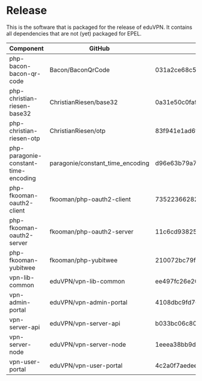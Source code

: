 # Release

This is the software that is packaged for the release of eduVPN. It contains 
all dependencies that are not (yet) packaged for EPEL.

| Component                            | GitHub                           | Git Hash                                 | Version |
| ------------------------------------ | -------------------------------- | ---------------------------------------- | ------- |
| php-bacon-bacon-qr-code              | Bacon/BaconQrCode                | 031a2ce68c5794064b49d11775b2daf45c96e21c | 1.0.1   |
| php-christian-riesen-base32          | ChristianRiesen/base32           | 0a31e50c0fa9b1692d077c86ac188eecdcbaf7fa | 1.3.1   |
| php-christian-riesen-otp             | ChristianRiesen/otp              | 83f941e1ad6f7a2ff318e30cbf5b3219e63a9a62 | 2.3.0   |
| php-paragonie-constant-time-encoding | paragonie/constant_time_encoding | d96e63b79a7135a65659ba5b1cb02826172bfedd | 1.0.1   |
| php-fkooman-oauth2-client            | fkooman/php-oauth2-client        | 73522366282c2ffb4ea89efbf5a2e51b247b8618 | 5.0.0   |
| php-fkooman-oauth2-server            | fkooman/php-oauth2-server        | 11c6cd938250c0a1579ea0b2d589e58ea1ff9c69 | 0.1.0   |
| php-fkooman-yubitwee                 | fkooman/php-yubitwee             | 210072bc79f44ccad36784220b42de3eb07358d3 | 0.1.0   |
| vpn-lib-common                       | eduVPN/vpn-lib-common            | ee497fc26e20141aefbc639dae7822b93a4a631f | 1.0.0   |
| vpn-admin-portal                     | eduVPN/vpn-admin-portal          | 4108dbc9fd76ecb4f07a8ad9c22e8639c3af7cdf | 1.0.0   |
| vpn-server-api                       | eduVPN/vpn-server-api            | b033bc06c80da189b4bab6a946d44a4a3177a955 | 1.0.0   |
| vpn-server-node                      | eduVPN/vpn-server-node           | 1eeea38bb9d7bfacd01d017bd7fae353cfc82f45 | 1.0.0   |
| vpn-user-portal                      | eduVPN/vpn-user-portal           | 4c2a0f7aedeed6ba2405bdd8bcb14997b6fc6c94 | 1.0.0   |
